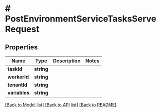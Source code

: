 # # PostEnvironmentServiceTasksServeRequest

## Properties

Name | Type | Description | Notes
------------ | ------------- | ------------- | -------------
**taskId** | **string** |  |
**workerId** | **string** |  |
**tenantId** | **string** |  |
**variables** | **string** |  |

[[Back to Model list]](../../README.md#models) [[Back to API list]](../../README.md#endpoints) [[Back to README]](../../README.md)
